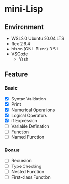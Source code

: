 # mini-Lisp

## Environment
- WSL2.0 Ubuntu 20.04 LTS
- flex 2.6.4
- bison (GNU Bison) 3.5.1
- VSCode
    - Yash

## Feature
### Basic
- [x] Syntax Validation
- [x] Print
- [x] Numerical Operations
- [x] Logical Operators
- [x] if Expression
- [ ] Variable Defination
- [ ] Function
- [ ] Named Function

### Bonus
- [ ] Recursion
- [ ] Type Checking
- [ ] Nested Function
- [ ] First-class Function

<!--
## Method
- Use tree(reference github of others)
- Use stack(My idea)
-->
